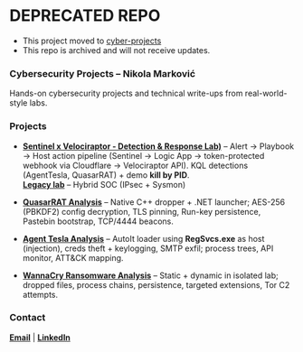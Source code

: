 # DEPRECATED REPO
- This project moved to [cyber-projects](https://github.com/Oligo12/cyber-projects)
- This repo is archived and will not receive updates.

### Cybersecurity Projects – Nikola Marković
Hands-on cybersecurity projects and technical write-ups from real-world-style labs.

### Projects
- **[Sentinel x Velociraptor - Detection & Response Lab)](./Sentinel-Lab/sentinel-velociraptor-detection-lab/README.md)** – Alert -> Playbook -> Host action pipeline (Sentinel -> Logic App -> token-protected webhook via Cloudflare -> Velociraptor API). KQL detections (AgentTesla, QuasarRAT) + demo **kill by PID**.                                                                                                                                                                      
   **[Legacy lab](./Sentinel-Lab/legacy-sentinel-lab/README.md)** – Hybrid SOC (IPsec + Sysmon)

- **[QuasarRAT Analysis](./malware-analysis/QuasarRAT/README.md)** – Native C++ dropper + .NET launcher; AES-256 (PBKDF2) config decryption, TLS pinning, Run-key persistence, Pastebin bootstrap, TCP/4444 beacons.

- **[Agent Tesla Analysis](./malware-analysis/AgentTesla/README.md)** – AutoIt loader using **RegSvcs.exe** as host (injection), creds theft + keylogging, SMTP exfil; process trees, API monitor, ATT&CK mapping.                                                                                                                                           
- **[WannaCry Ransomware Analysis](./malware-analysis/wannacry/README.md)** – Static + dynamic in isolated lab; dropped files, process chains, persistence, targeted extensions, Tor C2 attempts.

### Contact
**[Email](mailto:nikola.z.markovic@pm.me)**  |  **[LinkedIn](https://linkedin.com/in/nikolazmarkovic)**

